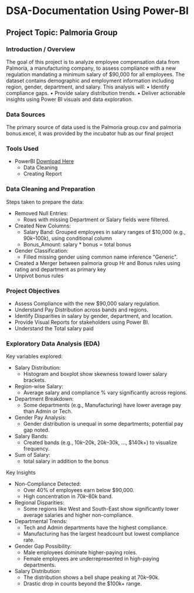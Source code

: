 # DSA-Documentation Using Power-BI
## Project Topic: Palmoria Group
### Introduction / Overview
The goal of this project is to analyze employee compensation data from Palmoria, a manufacturing company, to assess compliance with a new regulation mandating a minimum salary of $90,000 for all employees. The dataset contains demographic and employment information including region, gender, department, and salary.
This analysis will:
•	Identify compliance gaps.
•	Provide salary distribution trends.
•	Deliver actionable insights using Power BI visuals and data exploration.
### Data Sources
The primary source of data used is the Palmoria group.csv and palmoria bonus.excel, it was provided by the incubator hub as our final project
### Tools Used
 - PowerBI [Download Here](https://www.microsoft.com/en-us/power-platform/products/power-bi/downloads?ocid=ORSEARCH_Bing&msockid=0b06a1a0c36e6a270efdb7a4c21e6b87)
   - Data Cleaning
   - Creating Report

### Data Cleaning and Preparation
Steps taken to prepare the data:
- Removed Null Entries: 
   - Rows with missing Department or Salary fields were filtered. 
- Created New Columns: 
   - Salary Band: Grouped employees in salary ranges of $10,000 (e.g., $90k–$100k), using conditional column
   - Bonus_Amount: salary * bonus = total bonus
- Gender Classification: 
   - Filled missing gender using common name inference "Generic".
- Created a Merger between palmoria group Hr and Bonus rules using rating and department as primary key
- Unpivot bonus rules

### Project Objectives
- Assess Compliance with the new $90,000 salary regulation.
- Understand Pay Distribution across bands and regions.
- Identify Disparities in salary by gender, department, and location.
- Provide Visual Reports for stakeholders using Power BI.
- Understand the Total salary paid

### Exploratory Data Analysis (EDA)
Key variables explored:
- Salary Distribution: 
   - Histogram and boxplot show skewness toward lower salary brackets.
- Region-wise Salary: 
   - Average salary and compliance % vary significantly across regions.
- Department Breakdown: 
   - Some departments (e.g., Manufacturing) have lower average pay than Admin or Tech.
- Gender Pay Analysis: 
   - Gender distribution is unequal in some departments; potential pay gap noted.
- Salary Bands: 
   - Created bands (e.g., $10k–$20k, $20k–$30k, ..., $140k+) to visualize frequency.
- Sum of Salary:
   - total salary in addition to the bonus

Key Insights
- Non-Compliance Detected:
   - Over 40% of employees earn below $90,000.
   - High concentration in $70k–$80k band.
- Regional Disparities:
   - Some regions like West and South-East show significantly lower average salaries and higher non-compliance.
- Departmental Trends:
   - Tech and Admin departments have the highest compliance.
   - Manufacturing has the largest headcount but lowest compliance rate.
- Gender Gap Possibility:
   - Male employees dominate higher-paying roles.
   - Female employees are underrepresented in high-paying departments.
- Salary Distribution:
   - The distribution shows a bell shape peaking at $70k–$90k.
   - Drastic drop in counts beyond the $100k+ range.



